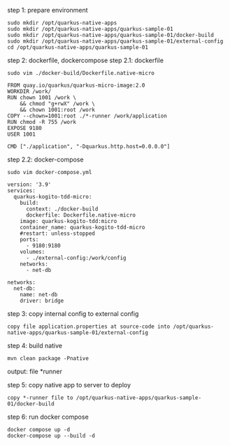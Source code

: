 step 1: prepare environment
```shell
sudo mkdir /opt/quarkus-native-apps
sudo mkdir /opt/quarkus-native-apps/quarkus-sample-01
sudo mkdir /opt/quarkus-native-apps/quarkus-sample-01/docker-build
sudo mkdir /opt/quarkus-native-apps/quarkus-sample-01/external-config
cd /opt/quarkus-native-apps/quarkus-sample-01
```

step 2: dockerfile, dockercompose
step 2.1: dockerfile
```shell
sudo vim ./docker-build/Dockerfile.native-micro
```
```
FROM quay.io/quarkus/quarkus-micro-image:2.0
WORKDIR /work/
RUN chown 1001 /work \
    && chmod "g+rwX" /work \
    && chown 1001:root /work
COPY --chown=1001:root ./*-runner /work/application
RUN chmod -R 755 /work
EXPOSE 9180
USER 1001

CMD ["./application", "-Dquarkus.http.host=0.0.0.0"]
```

step 2.2: docker-compose
```shell
sudo vim docker-compose.yml
```
```
version: '3.9'
services:
  quarkus-kogito-tdd-micro:
    build:
      context: ./docker-build
      dockerfile: Dockerfile.native-micro
    image: quarkus-kogito-tdd:micro
    container_name: quarkus-kogito-tdd-micro
    #restart: unless-stopped
    ports:
      - 9180:9180
    volumes:
      - ./external-config:/work/config
    networks:
      - net-db

networks:
  net-db:
    name: net-db
    driver: bridge
```

step 3: copy internal config to external config
```
copy file application.properties at source-code into /opt/quarkus-native-apps/quarkus-sample-01/external-config
```
step 4: build native
```shell
mvn clean package -Pnative
```
output: file *runner

step 5: copy native app to server to deploy
```
copy *-runner file to /opt/quarkus-native-apps/quarkus-sample-01/docker-build
```

step  6: run docker compose
```shell
docker compose up -d
docker-compose up --build -d
```